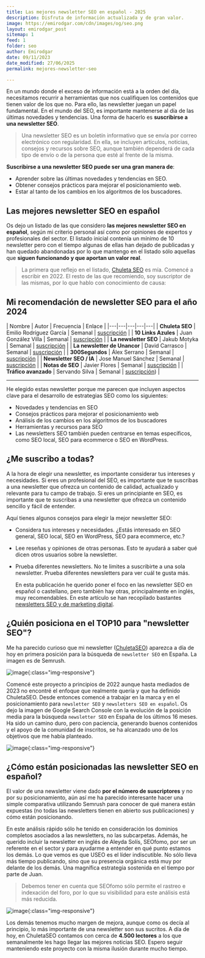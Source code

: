 ```yaml
---
title: Las mejores newsletter SEO en español - 2025
description: Disfruta de información actualizada y de gran valor.
image: https://emirodgar.com/cdn/images/og/seo.png
layout: emirodgar_post
sitemap: 1
feed: 1
folder: seo
author: Emirodgar
date: 09/11/2023
date_modified: 27/06/2025
permalink: mejores-newsletter-seo

---
```


En un mundo donde el exceso de información está a la orden del día, necesitamos recurrir a herramientas que nos cualifiquen los contenidos que tienen valor de los que no. Para ello, las newsletter juegan un papel fundamental.
En el mundo del SEO, es importante mantenerse al día de las últimas novedades y tendencias. Una forma de hacerlo es **suscribirse a una newsletter SEO**.

> Una newsletter SEO es un boletín informativo que se envía por correo electrónico con regularidad. En ella, se incluyen artículos, noticias, consejos y recursos sobre SEO, aunque también dependerá de cada tipo de envío o de la persona que esté al frente de la misma.

**Suscribirse a una newsletter SEO puede ser una gran manera de**:

- Aprender sobre las últimas novedades y tendencias en SEO.
- Obtener consejos prácticos para mejorar el posicionamiento web.
- Estar al tanto de los cambios en los algoritmos de los buscadores.

## Las mejores newsletter SEO en español

Os dejo un listado de las que considero **las mejores newsletter SEO en español**, según mi criterio personal así como por opiniones de expertos y profesionales del sector. El listado inicial contenía un mínimo de 10 newsletter pero con el tiempo algunas de ellas han dejado de publicadas y han quedado abandonadas por lo que mantengo en el listado sólo aquellas que **siguen funcionando y que aportan un valor real**.

> La primera que reflejo en el listado, [Chuleta SEO](https://newsletter.chuletaseo.com) es mía. Comencé a escribir en 2022. El resto de las que recomiendo, soy suscriptor de las mismas, por lo que hablo con conocimiento de causa:

## Mi recomendación de newsletter SEO para el año 2024


| Nombre | Autor | Frecuencia | Enlace |
|---|---|---|---|---|
| **Chuleta SEO** | Emilio Rodríguez García | Semanal | [suscripción](https://newsletter.chuletaseo.com) |
| **10 Links Azules** | Juan González Villa | Semanal | [suscripción](https://useo.es/newsletter-seo/) |
| **La newsletter SEO** | Jakub Motyka | Semanal | [suscripción](https://newsletterseo.com/) |
| **La newsletter de Unancor** | David Carrasco | Semanal | [suscripción](https://www.unancor.com/newsletter-seo/) |
| **300Segundos** | Álex Serrano | Semanal | [suscripción](https://alexserrano.es/300segundos/) |
| **Newsletter SEO / IA** | Jose Manuel Sánchez | Semanal | [suscripción](https://newsletter.jmswebs.com/) |
| **Notas de SEO** | Javier Flores | Semanal | [suscripción]([https://newsletter.jmswebs.com/](https://notasdeseo.com/)) |
| **Tráfico avanzado** | Servando Silva | Semanal | [suscripción]([https://traficoavanzado.com/])) |


-----

He elegido estas newsletter porque me parecen que incluyen aspectos clave para el desarrollo de estrategias SEO como los siguientes: 

- Novedades y tendencias en SEO
- Consejos prácticos para mejorar el posicionamiento web
- Análisis de los cambios en los algoritmos de los buscadores
- Herramientas y recursos para SEO
- Las newsletters SEO también pueden centrarse en temas específicos, como SEO local, SEO para ecommerce o SEO en WordPress.

## ¿Me suscribo a todas?

A la hora de elegir una newsletter, es importante considerar tus intereses y necesidades. Si eres un profesional del SEO, es importante que te suscribas a una newsletter que ofrezca un contenido de calidad, actualizado y relevante para tu campo de trabajo. 
Si eres un principiante en SEO, es importante que te suscribas a una newsletter que ofrezca un contenido sencillo y fácil de entender.

Aquí tienes algunos consejos para elegir la mejor newsletter SEO:

- Considera tus intereses y necesidades. ¿Estás interesado en SEO general, SEO local, SEO en WordPress, SEO para ecommerce, etc.?
- Lee reseñas y opiniones de otras personas. Esto te ayudará a saber qué dicen otros usuarios sobre la newsletter.
- Prueba diferentes newsletters. No te limites a suscribirte a una sola newsletter. Prueba diferentes newsletters para ver cuál te gusta más.

  En esta publicación he querido poner el foco en las newsletter SEO en español o castellano, pero también hay otras, principalmente en inglés, muy recomendables. En este artículo se han recopilado bastantes [newsletters SEO y de marketing digital](https://chuletaseo.com/newsletter-seo).

## ¿Quién posiciona en el TOP10 para "newsletter SEO"?

Me ha parecido curioso que mi newsletter ([ChuletaSEO](https://newsletter.chuletaseo.com)) aparezca a día de hoy en primera posición para la búsqueda de `newsletter SEO` en España. La imagen es de Semrush.

![image](https://github.com/user-attachments/assets/5524670d-ac17-4780-98f1-cba1edd138b2){:class="img-responsive"}

Comencé este proyecto a principios de 2022 aunque hasta mediados de 2023 no encontré el enfoque que realmente quería y que ha definido ChuletaSEO. Desde entonces comencé a trabajar en la marca y en el posicionamiento para `newsletter SEO` y `newsletters SEO en español`.
Os dejo la imagen de Google Search Console con la evolución de la posición media para la búsqueda `newsletter SEO` en España de los últimos 16 meses. Ha sido un camino duro, pero con paciencia, generando buenos contenidos y el apoyo de la comunidad de inscritos, se ha alcanzado uno de los objetivos que me había planteado.

![image](https://github.com/user-attachments/assets/7a9a15de-1421-49dc-9178-7c9cf90ef8b3){:class="img-responsive"}


## ¿Cómo están posicionadas las newsletter SEO en español?

El valor de una newsletter viene dado **por el número de suscriptores** y no por su posicionamiento, aún así me ha parecido interesante hacer una simple comparativa utilizando Semrush para conocer de qué manera están expuestas (no todas las newsletters tienen en abierto sus publicaciones) y cómo están posicionando.

En este análisis rápido sólo he tenido en consideración los dominios completos asociados a las newsletters, no las subcarpetas. Además, he querido incluir la newsletter en inglés de Aleyda Solís, SEOfomo, por ser un referente en el sector y para ayudarme a entender en qué punto estamos los demás.
Lo que vemos es que USEO es el líder indiscutible. No sólo lleva más tiempo publicando, sino que su presencia orgánica está muy por delante de los demás. Una magnífica estrategia sostenida en el tiempo por parte de Juan.

> Debemos tener en cuenta que SEOfomo sólo permite el rastreo e indexación del foro, por lo que su visibilidad para este análisis está más reducida.

![image](https://github.com/user-attachments/assets/13f7af56-8c47-4be5-af79-eca2cc5818f1){:class="img-responsive"}

Los demás tenemos mucho margen de mejora, aunque como os decía al principio, lo más importante de una newsletter son sus sucritos.
A día de hoy, en ChuletaSEO contamos con cerca de **4.500 lectores** a los que semanalmente les hago llegar las mejores noticias SEO.
Espero seguir manteniendo este proyecto con la misma ilusión durante mucho tiempo.



